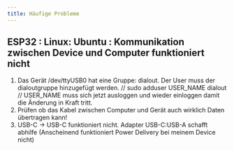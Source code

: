 ```yaml
---
title: Häufige Probleme
---
```

## ESP32 : Linux: Ubuntu : Kommunikation zwischen Device und Computer funktioniert nicht
1. Das Gerät /dev/ttyUSB0 hat eine Gruppe: dialout. Der User muss der dialoutgruppe hinzugefügt werden. //
sudo adduser USER_NAME dialout //
USER_NAME muss sich jetzt ausloggen und wieder einloggen damit die Änderung in Kraft tritt.
2. Prüfen ob das Kabel zwischen Computer und Gerät auch wirklich Daten übertragen kann!
3. USB-C -> USB-C funktioniert nicht. Adapter USB-C:USB-A schafft abhilfe (Anscheinend funktioniert Power Delivery bei meinem Device nicht)